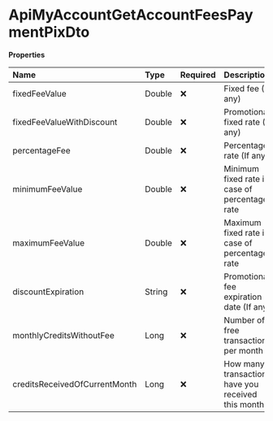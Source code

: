 # ApiMyAccountGetAccountFeesPaymentPixDto

**Properties**

| Name                          | Type   | Required | Description                                         |
| :---------------------------- | :----- | :------- | :-------------------------------------------------- |
| fixedFeeValue                 | Double | ❌       | Fixed fee (If any)                                  |
| fixedFeeValueWithDiscount     | Double | ❌       | Promotional fixed rate (If any)                     |
| percentageFee                 | Double | ❌       | Percentage rate (If any)                            |
| minimumFeeValue               | Double | ❌       | Minimum fixed rate in case of percentage rate       |
| maximumFeeValue               | Double | ❌       | Maximum fixed rate in case of percentage rate       |
| discountExpiration            | String | ❌       | Promotional fee expiration date (If any)            |
| monthlyCreditsWithoutFee      | Long   | ❌       | Number of free transactions per month               |
| creditsReceivedOfCurrentMonth | Long   | ❌       | How many transactions have you received this month? |

<!-- This file was generated by liblab | https://liblab.com/ -->
